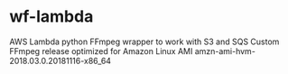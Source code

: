# wf-lambda
AWS Lambda python FFmpeg wrapper to work with S3 and SQS
Custom FFmpeg release optimized for Amazon Linux AMI amzn-ami-hvm-2018.03.0.20181116-x86_64

